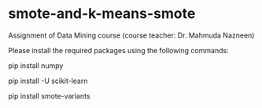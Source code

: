 # smote-and-k-means-smote
Assignment of Data Mining course (course teacher: Dr. Mahmuda Nazneen)

Please install the required packages using the following commands:

  pip install numpy
  
  pip install -U scikit-learn
  
  pip install smote-variants
